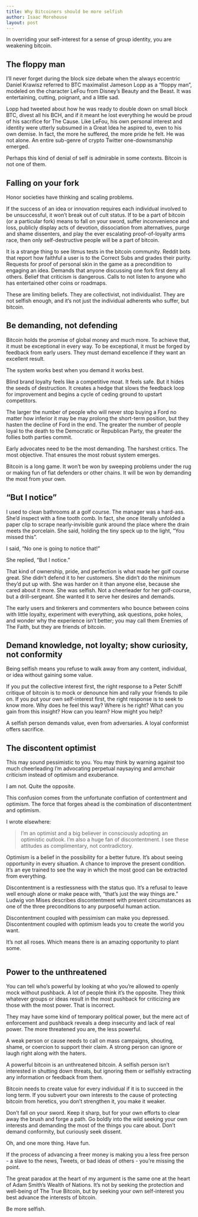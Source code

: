 ```yaml
---
title: Why Bitcoiners should be more selfish
author: Isaac Morehouse
layout: post
---
```


In overriding your self-interest for a sense of group identity, you are weakening bitcoin.

## The floppy man

I’ll never forget during the block size debate when the always eccentric Daniel Krawisz referred to BTC maximalist Jameson Lopp as a “floppy man”, modeled on the character LeFou from Disney’s Beauty and the Beast. It was entertaining, cutting, poignant, and a little sad.

Lopp had tweeted about how he was ready to double down on small block BTC, divest all his BCH, and if it meant he lost everything he would be proud of his sacrifice for The Cause. Like LeFou, his own personal interest and identity were utterly subsumed in a Great Idea he aspired to, even to his own demise. In fact, the more he suffered, the more pride he felt. He was not alone. An entire sub-genre of crypto Twitter one-downsmanship emerged.

Perhaps this kind of denial of self is admirable in some contexts. Bitcoin is not one of them.

## Falling on your fork

Honor societies have thinking and scaling problems.

If the success of an idea or innovation requires each individual involved to be unsuccessful, it won’t break out of cult status. If to be a part of bitcoin (or a particular fork) means to fall on your sword, suffer inconvenience and loss, publicly display acts of devotion, dissociation from alternatives, purge and shame dissenters, and play the ever escalating proof-of-loyalty arms race, then only self-destructive people will be a part of bitcoin.

It is a strange thing to see litmus tests in the bitcoin community. Reddit bots that report how faithful a user is to the Correct Subs and grades their purity. Requests for proof of personal skin in the game as a precondition to engaging an idea. Demands that anyone discussing one fork first deny all others. Belief that criticism is dangerous. Calls to not listen to anyone who has entertained other coins or roadmaps.

These are limiting beliefs. They are collectivist, not individualist. They are not selfish enough, and it’s not just the individual adherents who suffer, but bitcoin.

## Be demanding, not defending

Bitcoin holds the promise of global money and much more. To achieve that, it must be exceptional in every way. To be exceptional, it must be forged by feedback from early users. They must demand excellence if they want an excellent result.

The system works best when you demand it works best.

Blind brand loyalty feels like a competitive moat. It feels safe. But it hides the seeds of destruction. It creates a hedge that slows the feedback loop for improvement and begins a cycle of ceding ground to upstart competitors.

The larger the number of people who will never stop buying a Ford no matter how inferior it may be may prolong the short-term position, but they hasten the decline of Ford in the end. The greater the number of people loyal to the death to the Democratic or Republican Party, the greater the follies both parties commit.

Early advocates need to be the most demanding. The harshest critics. The most objective. That ensures the most robust system emerges.

Bitcoin is a long game. It won’t be won by sweeping problems under the rug or making fun of fiat defenders or other chains. It will be won by demanding the most from your own.

## “But I notice”

I used to clean bathrooms at a golf course. The manager was a hard-ass. She’d inspect with a fine tooth comb. In fact, she once literally unfolded a paper clip to scrape nearly-invisible gunk around the place where the drain meets the porcelain. She said, holding the tiny speck up to the light, “You missed this”.

I said, “No one is going to notice that!”

She replied, “But I notice.”

That kind of ownership, pride, and perfection is what made her golf course great. She didn’t defend it to her customers. She didn’t do the minimum they’d put up with. She was harder on it than anyone else, because she cared about it more. She was selfish. Not a cheerleader for her golf-course, but a drill-sergeant. She wanted it to serve her desires and demands.

The early users and tinkerers and commenters who bounce between coins with little loyalty, experiment with everything, ask questions, poke holes, and wonder why the experience isn’t better; you may call them Enemies of The Faith, but they are friends of bitcoin.

## Demand knowledge, not loyalty; show curiosity, not conformity

Being selfish means you refuse to walk away from any content, individual, or idea without gaining some value.

If you put the collective interest first, the right response to a Peter Schiff critique of bitcoin is to mock or denounce him and rally your friends to pile on. If you put your own self-interest first, the right response is to seek to know more. Why does he feel this way? Where is he right? What can you gain from this insight? How can you learn? How might you help?

A selfish person demands value, even from adversaries. A loyal conformist offers sacrifice.

## The discontent optimist

This may sound pessimistic to you. You may think by warning against too much cheerleading I’m advocating perpetual naysaying and armchair criticism instead of optimism and exuberance.

I am not. Quite the opposite.

This confusion comes from the unfortunate conflation of contentment and optimism. The force that forges ahead is the combination of discontentment and optimism.

I wrote elsewhere:

> I’m an optimist and a big believer in consciously adopting an optimistic outlook.  I’m also a huge fan of discontentment.  I see these attitudes as complimentary, not contradictory.

Optimism is a belief in the possibility for a better future.  It’s about seeing opportunity in every situation. A chance to improve the present condition.  It’s an eye trained to see the way in which the most good can be extracted from everything.

Discontentment is a restlessness with the status quo.  It’s a refusal to leave well enough alone or make peace with, “that’s just the way things are.”  Ludwig von Mises describes discontentment with present circumstances as one of the three preconditions to any purposeful human action.

Discontentment coupled with pessimism can make you depressed.  Discontentment coupled with optimism leads you to create the world you want.

It’s not all roses.  Which means there is an amazing opportunity to plant some.

<figure class="image-width-normal"><img src="https://rcimg.net/images/1cda4096/SQ3FWlwBR7b2whuThSmj6XiXIPzc2XSnzzEkBclS.png" class="max-w-full" alt="" title=""><figcaption></figcaption></figure>

## Power to the unthreatened

You can tell who’s powerful by looking at who you’re allowed to openly mock without pushback. A lot of people think it’s the opposite. They think whatever groups or ideas result in the most pushback for criticizing are those with the most power. That is incorrect.

They may have some kind of temporary political power, but the mere act of enforcement and pushback reveals a deep insecurity and lack of real power. The more threatened you are, the less powerful.

A weak person or cause needs to call on mass campaigns, shouting, shame, or coercion to support their claim. A strong person can ignore or laugh right along with the haters.

A powerful bitcoin is an unthreatened bitcoin. A selfish person isn’t interested in shutting down threats, but ignoring them or selfishly extracting any information or feedback from them.

Bitcoin needs to create value for every individual if it is to succeed in the long term. If you subvert your own interests to the cause of protecting bitcoin from heretics, you don’t strengthen it, you make it weaker.

Don’t fall on your sword. Keep it sharp, but for your own efforts to clear away the brush and forge a path. Go boldly into the wild seeking your own interests and demanding the most of the things you care about. Don’t demand conformity, but curiously seek dissent.

Oh, and one more thing. Have fun.

If the process of advancing a freer money is making you a less free person - a slave to the news, Tweets, or bad ideas of others - you’re missing the point.

The great paradox at the heart of my argument is the same one at the heart of Adam Smith’s Wealth of Nations. It’s not by seeking the protection and well-being of The True Bitcoin, but by seeking your own self-interest you best advance the interests of bitcoin.

Be more selfish.
